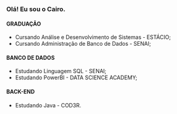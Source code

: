 ### Olá! Eu sou o Cairo.

#### GRADUAÇÃO
- Cursando Análise e Desenvolvimento de Sistemas - ESTÁCIO;
- Cursando Administração de Banco de Dados - SENAI;

#### BANCO DE DADOS
- Estudando Linguagem SQL - SENAI;
- Estudando PowerBI - DATA SCIENCE ACADEMY;

#### BACK-END
- Estudando Java - COD3R.


